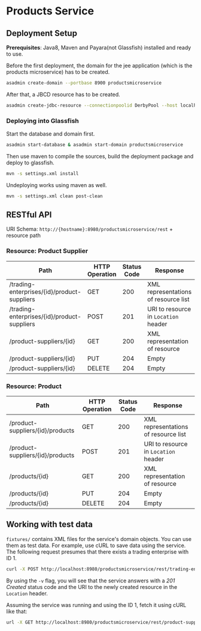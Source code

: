 Products Service
================

## Deployment Setup

**Prerequisites**: Java8, Maven and Payara(not Glassfish) installed and ready to use.

Before the first deployment, the domain for the jee application (which is the products microservice) has to be created.


```bash
asadmin create-domain --portbase 8900 productsmicroservice
```

After that, a JBCD resource has to be created.

```bash
asadmin create-jdbc-resource --connectionpoolid DerbyPool --host localhost --port 8948  jdbc/CoCoMEProductsServiceDB
```

### Deploying into Glassfish

Start the database and domain first.

```bash
asadmin start-database & asadmin start-domain productsmicroservice
```

Then use maven to compile the sources, build the deployment package and deploy to glassfish.

```bash
mvn -s settings.xml install
```

Undeploying works using maven as well.

```bash
mvn -s settings.xml clean post-clean
```

## RESTful API

URI Schema: `http://{hostname}:8980/productsmicroservice/rest` + resource path

### Resource: Product Supplier

| Path | HTTP Operation | Status Code | Response |
| --- | --- | --- | --- |
| /trading-enterprises/{id}/product-suppliers | GET | 200 | XML representations of resource list |
| /trading-enterprises/{id}/product-suppliers | POST | 201 | URI to resource in `Location` header |
| /product-suppliers/{id} | GET | 200 | XML representation of resource |
| /product-suppliers/{id} | PUT | 204 | Empty |
| /product-suppliers/{id} | DELETE | 204 | Empty |

### Resource: Product

| Path | HTTP Operation | Status Code | Response |
| --- | --- | --- | --- |
| /product-suppliers/{id}/products | GET | 200 | XML representations of resource list |
| /product-suppliers/{id}/products | POST | 201 | URI to resource in `Location` header |
| /products/{id} | GET | 200 | XML representation of resource |
| /products/{id} | PUT | 204 | Empty |
| /products/{id} | DELETE | 204 | Empty |

## Working with test data

`fixtures/` contains XML files for the service's domain objects. You can use them as test data. For example, use cURL to save data using the service. The following request presumes that there exists a trading enterprise with ID 1.

```bash
curl -X POST http://localhost:8980/productsmicroservice/rest/trading-enterprises/1/product-suppliers -H "Content-Type: application/xml" -d @fixtures/productsupplier/1.xml -v
```

By using the `-v` flag, you will see that the service answers with a *201 Created* status code and the URI to the newly created resource in the `Location` header.

Assuming the service was running and using the ID 1, fetch it using cURL like that:

```bash
url -X GET http://localhost:8980/productsmicroservice/rest/product-suppliers/1 -H "Accept: application/xml"
```